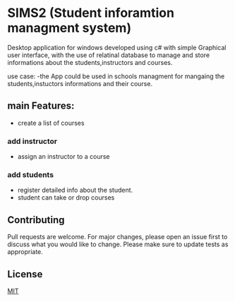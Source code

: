 # SIMS2 (Student inforamtion managment system)

Desktop application for windows  developed using c# with simple Graphical user interface, with the use of relatinal database to manage and store informations about the students,instructors and courses.

use case:
-the App could be used in schools managment for mangaing the students,instuctors informations and their course.

## main Features:
- create a list of courses

### add instructor
- assign an instructor to a course

### add students
- register detailed info about the student.
- student can take or drop courses

## Contributing
Pull requests are welcome. For major changes, please open an issue first to discuss what you would like to change.
Please make sure to update tests as appropriate.

## License
[MIT](https://choosealicense.com/licenses/mit/)
